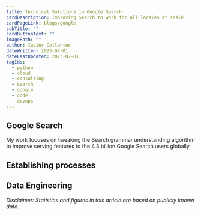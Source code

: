 ```yaml
---
title: Technical Solutions in Google Search
cardDescription: Improving Search to work for all locales at scale.
cardPageLink: blogs/google
subTitle: ""
cardButtonText: ""
imagePath: ""
author: Xavier Collantes
dateWritten: 2023-07-01
dateLastUpdated: 2023-07-01
tagIds:
  - python
  - cloud
  - consulting
  - search
  - google
  - code
  - devops
---
```


## Google Search

My work focuses on tweaking the Search grammar understanding algorithm to
improve serving features to the 4.3 billion Google Search users globally.

## Establishing processes

## Data Engineering

_Disclaimer: Statistics and figures in this article are based on publicly known data._
